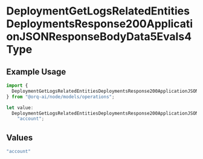 # DeploymentGetLogsRelatedEntitiesDeploymentsResponse200ApplicationJSONResponseBodyData5Evals4Type

## Example Usage

```typescript
import {
  DeploymentGetLogsRelatedEntitiesDeploymentsResponse200ApplicationJSONResponseBodyData5Evals4Type,
} from "@orq-ai/node/models/operations";

let value:
  DeploymentGetLogsRelatedEntitiesDeploymentsResponse200ApplicationJSONResponseBodyData5Evals4Type =
    "account";
```

## Values

```typescript
"account"
```
